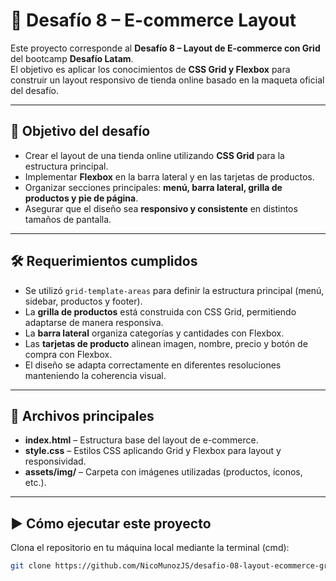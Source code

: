 # 🛒 Desafío 8 – E-commerce Layout

Este proyecto corresponde al **Desafío 8 – Layout de E-commerce con Grid** del bootcamp **Desafío Latam**.  
El objetivo es aplicar los conocimientos de **CSS Grid y Flexbox** para construir un layout responsivo de tienda online basado en la maqueta oficial del desafío.

---

## 🚀 Objetivo del desafío
- Crear el layout de una tienda online utilizando **CSS Grid** para la estructura principal.  
- Implementar **Flexbox** en la barra lateral y en las tarjetas de productos.  
- Organizar secciones principales: **menú, barra lateral, grilla de productos y pie de página**.  
- Asegurar que el diseño sea **responsivo y consistente** en distintos tamaños de pantalla.  

---

## 🛠️ Requerimientos cumplidos

- Se utilizó `grid-template-areas` para definir la estructura principal (menú, sidebar, productos y footer).  
- La **grilla de productos** está construida con CSS Grid, permitiendo adaptarse de manera responsiva.  
- La **barra lateral** organiza categorías y cantidades con Flexbox.  
- Las **tarjetas de producto** alinean imagen, nombre, precio y botón de compra con Flexbox.  
- El diseño se adapta correctamente en diferentes resoluciones manteniendo la coherencia visual.  

---

## 📂 Archivos principales

- **index.html** – Estructura base del layout de e-commerce.  
- **style.css** – Estilos CSS aplicando Grid y Flexbox para layout y responsividad.  
- **assets/img/** – Carpeta con imágenes utilizadas (productos, íconos, etc.).  

---

## ▶️ Cómo ejecutar este proyecto

Clona el repositorio en tu máquina local mediante la terminal (cmd):

```bash
git clone https://github.com/NicoMunozJS/desafio-08-layout-ecommerce-grid
